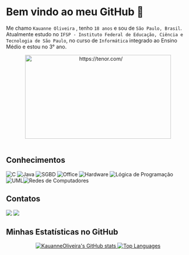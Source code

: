 # Bem vindo ao meu GitHub 🦋

Me chamo `Kauanne Oliveira` , tenho `18 anos` e sou de `São Paulo, Brasil`. Atualmente estudo no `IFSP - Instituto Federal de Educação, Ciência e Tecnologia de São Paulo`, no curso de `Informática` integrado ao Ensino Médio e estou no 3° ano.

<div align="center">
    <a href="https://tenor.com/"><img src="https://user-images.githubusercontent.com/101676527/219717149-5affb60c-41a3-4c14-9b0c-694b512144f2.gif" width="400" height="230" border="0" alt="https://tenor.com/" ></a> <br><br>  
</div>

## Conhecimentos 
 
 ![C]( https://img.shields.io/badge/C-00599C?style=for-the-badge&logo=&logoColor=white) ![Java]( https://img.shields.io/badge/Java-ED8B00?style=for-the-badge&logo=java&logoColor=white) ![SGBD]( https://img.shields.io/badge/MySQL-005C84?style=for-the-badge&logo=mysql&logoColor=white) ![Office](https://img.shields.io/badge/Microsoft_Office-D83B01?style=for-the-badge&logo=microsoft-office&logoColor=white) ![Hardware](https://img.shields.io/badge/Hardware-323330?style=for-the-badge&logo=PCGamingWiki&logoColor=white) ![Lógica de Programação](https://img.shields.io/badge/L%C3%B3gica%20de%20Programa%C3%A7%C3%A3o-792EE5?style=for-the-badge&logo=GNOME%20Terminal&logoColor=white) ![UML](https://img.shields.io/badge/UML-18BFFF?style=for-the-badge&logo=Puppet&logoColor=white)![Redes de Computadores](https://img.shields.io/badge/Redes%20de%20computadores-F01F7A?style=for-the-badge&logo=Relay&logoColor=white)

## Contatos
<div>
    <a href = "mailto:paulakauanne2411@gmail.com"><img src="https://img.shields.io/badge/Gmail-D14836?style=for-the-badge&logo=gmail&logoColor=white"></a>
    <a href="https://www.linkedin.com/in/kauanne-oliveira-13a788259" target="_blank"><img src="https://img.shields.io/badge/LinkedIn-0077B5?style=for-the-badge&logo=linkedin&logoColor=white" target="_blank"></a> <br>
</div>

## Minhas Estatísticas no GitHub

<div align="center">
 <a href="https://github.com/KauanneOliveira"> 
     <img src="https://github-readme-stats-peguimasid.vercel.app/api?username=KauanneOliveira&show_icons=true&hide=&count_private=true&title_color=9370DB&text_color=ffffff&icon_color=9370DB&bg_color=171717&hide_border=true&show_icons=true" alt="KauanneOliveira's GitHub stats" />
     <img src="https://github-readme-stats-peguimasid.vercel.app/api/top-langs/?username=KauanneOliveira&layout=compact&title_color=9370DB&hide=css,objective-c,html&text_color=ffffff&icon_color=9370DB&bg_color=171717&hide_border=true&locale=en&custom_title=Top%20%Languages" alt="Top Languages" />
 </a>
</div>

<!-- ![snake gif](https://github.com/KauanneOliveira/KauanneOliveira/blob/output/github-contribution-grid-snake.svg) -->
